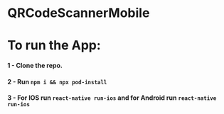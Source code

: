# QRCodeScannerMobile

# To run the App:

#### 1 - Clone the repo.

#### 2 - Run `npm i && npx pod-install`

#### 3 - For IOS run `react-native run-ios` and for Android run `react-native run-ios`
